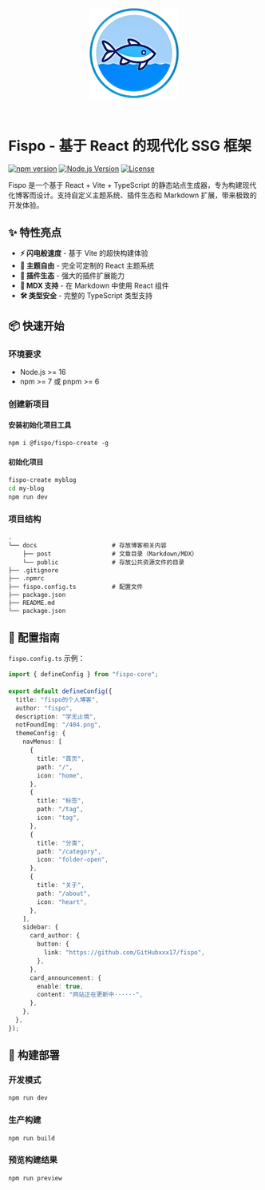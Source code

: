 <p align="center">
  <a href="https://github.com/GitHubxxx17/fispo" target="_blank" rel="noopener noreferrer">
    <img width="180" src="/docs/public/logo.png" alt="fispo logo">
  </a>
</p>
<br/>

# Fispo - 基于 React 的现代化 SSG 框架

[![npm version](https://img.shields.io/npm/v/fispo-core?style=flat-square)](https://www.npmjs.com/package/fispo-core)
[![Node.js Version](https://img.shields.io/badge/node-%3E%3D16-brightgreen?style=flat-square)](https://nodejs.org/)
[![License](https://img.shields.io/badge/license-MIT-blue?style=flat-square)](LICENSE)

Fispo 是一个基于 React + Vite + TypeScript 的静态站点生成器，专为构建现代化博客而设计。支持自定义主题系统、插件生态和 Markdown 扩展，带来极致的开发体验。

## ✨ 特性亮点

- **⚡ 闪电般速度** - 基于 Vite 的超快构建体验
- **🎨 主题自由** - 完全可定制的 React 主题系统
- **🔌 插件生态** - 强大的插件扩展能力
- **📝 MDX 支持** - 在 Markdown 中使用 React 组件
- **🛠 类型安全** - 完整的 TypeScript 类型支持

## 📦 快速开始

### 环境要求

- Node.js >= 16
- npm >= 7 或 pnpm >= 6

### 创建新项目

#### 安装初始化项目工具

```
npm i @fispo/fispo-create -g
```

#### 初始化项目

```bash
fispo-create myblog
cd my-blog
npm run dev
```

### 项目结构

```
.
└── docs                     # 存放博客相关内容
    ├── post                 # 文章目录（Markdown/MDX）
    └── public               # 存放公共资源文件的目录
├── .gitignore
├── .npmrc
├── fispo.config.ts          # 配置文件
├── package.json
├── README.md
└── package.json
```

## 🔧 配置指南

`fispo.config.ts` 示例：

```typescript
import { defineConfig } from "fispo-core";

export default defineConfig({
  title: "fispo的个人博客",
  author: "fispo",
  description: "学无止境",
  notFoundImg: "/404.png",
  themeConfig: {
    navMenus: [
      {
        title: "首页",
        path: "/",
        icon: "home",
      },
      {
        title: "标签",
        path: "/tag",
        icon: "tag",
      },
      {
        title: "分类",
        path: "/category",
        icon: "folder-open",
      },
      {
        title: "关于",
        path: "/about",
        icon: "heart",
      },
    ],
    sidebar: {
      card_author: {
        button: {
          link: "https://github.com/GitHubxxx17/fispo",
        },
      },
      card_announcement: {
        enable: true,
        content: "网站正在更新中······",
      },
    },
  },
});
```

## 🚀 构建部署

### 开发模式

```bash
npm run dev
```

### 生产构建

```bash
npm run build
```

### 预览构建结果

```bash
npm run preview
```
